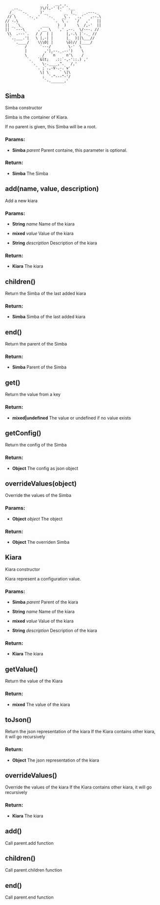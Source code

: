 

<!-- Start lib/simba.js -->



## 
```
                   ,   __, ,
   _.._         )\/(,-' (-' `.__
  /_   `-.      )'_      ` _  (_    _.---._
 // \     `-. ,'   `-.    _\`.  `.,'   ,--.\
// -.\       `        `.  \`.   `/   ,'   ||
|| _ `\_         ___    )  )     \  /,-'  ||
||  `---\      ,'__ \   `,' ,--.  \/---. //
 \\  .---`.   / /  | |      |,-.\ |`-._ //
  `..___.'|   \ |,-| |      |_  )||\___//
    `.____/    \\\O| |      \o)// |____/
         /      `---/        \-'  \
         |        ,'|,--._.--')    \
         \       /   `n     n'\    /
          `.   `&lt;   .::`-,-'::.) ,'
            `.   \-.____,^.   /,'
              `. ;`.,-V-.-.`v'
                \| \     ` \|\
                 ;  `-^---^-'/
                  `-.______,'
```








## Simba
Simba constructor

Simba is the container of Kiara.

If no parent is given, this Simba will be a root.




### Params: 

* **Simba** *parent* Parent containe, this parameter is optional. 




### Return:

* **Simba** The Simba






## add(name, value, description)
Add a new kiara





### Params: 

* **String** *name* Name of the kiara

* **mixed** *value* Value of the kiara

* **String** *description* Description of the kiara




### Return:

* **Kiara** The kiara






## children()
Return the Simba of the last added kiara







### Return:

* **Simba** Simba of the last added kiara






## end()
Return the parent of the Simba







### Return:

* **Simba** Parent of the Simba






## get()
Return the value from a key







### Return:

* **mixed|undefined** The value or undefined if no value exists






## getConfig()
Return the config of the Simba







### Return:

* **Object** The config as json object






## overrideValues(object)
Override the values of the Simba





### Params: 

* **Object** *object* The object




### Return:

* **Object** The overriden Simba





<!-- End lib/simba.js -->



<!-- Start lib/kiara.js -->



## Kiara
Kiara constructor

Kiara represent a configuration value.




### Params: 

* **Simba** *parent* Parent of the kiara

* **String** *name* Name of the kiara

* **mixed** *value* Value of the kiara

* **String** *description* Description of the kiara




### Return:

* **Kiara** The kiara






## getValue()
Return the value of the Kiara







### Return:

* **mixed** The value of the kiara






## toJson()
Return the json representation of the kiara
If the Kiara contains other kiara, it will go recursively







### Return:

* **Object** The json representation of the kiara






## overrideValues()
Override the values of the kiara
If the Kiara contains other kiara, it will go recursively







### Return:

* **Kiara** The kiara






## add()
Call parent.add function











## children()
Call parent.children function











## end()
Call parent.end function










<!-- End lib/kiara.js -->

